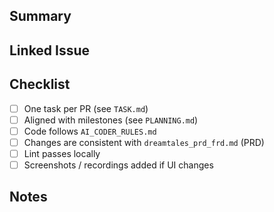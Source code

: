 
## Summary
<!-- What is the purpose of this PR? -->

## Linked Issue
<!-- Link to related issue or task -->

## Checklist
- [ ] One task per PR (see `TASK.md`)
- [ ] Aligned with milestones (see `PLANNING.md`)
- [ ] Code follows `AI_CODER_RULES.md`
- [ ] Changes are consistent with `dreamtales_prd_frd.md` (PRD)
- [ ] Lint passes locally
- [ ] Screenshots / recordings added if UI changes

## Notes
<!-- Extra info, decisions, or context -->
